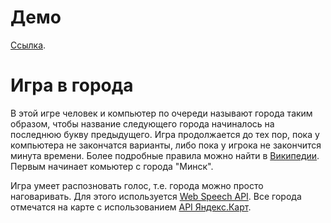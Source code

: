 # Демо
[Ссылка](https://d-lobanov-y-cities.glitch.me/).

# Игра в города
В этой игре человек и компьютер по очереди называют города таким образом, чтобы название следующего города начиналось на последнюю букву предыдущего. Игра продолжается до тех пор, пока у компьютера не закончатся варианты, либо пока у игрока не закончится минута времени. Более подробные правила можно найти в [Википедии](https://ru.wikipedia.org/wiki/%D0%93%D0%BE%D1%80%D0%BE%D0%B4%D0%B0_(%D0%B8%D0%B3%D1%80%D0%B0)).
Первым начинает комьютер с города "Минск".

Игра умеет распозновать голос, т.е. города можно просто наговаривать. Для этого используется [Web Speech API](https://developer.mozilla.org/ru/docs/Web/API/Web_Speech_API).
Все города отмечатся на карте с использованием [API Яндекс.Карт](https://tech.yandex.ru/maps/).
